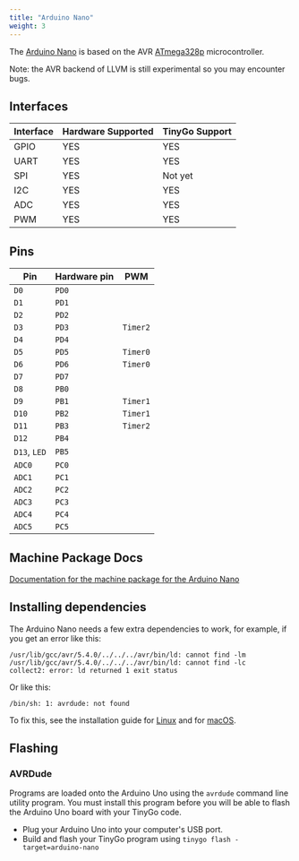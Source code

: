 ```yaml
---
title: "Arduino Nano"
weight: 3
---
```


The [Arduino Nano](https://store.arduino.cc/arduino-nano) is based on the AVR [ATmega328p](https://www.microchip.com/wwwproducts/en/ATmega328p) microcontroller.

Note: the AVR backend of LLVM is still experimental so you may encounter bugs.

## Interfaces

| Interface | Hardware Supported | TinyGo Support |
| --------- | ------------- | ----- |
| GPIO      | YES | YES |
| UART      | YES | YES |
| SPI      | YES | Not yet |
| I2C      | YES | YES |
| ADC      | YES | YES |
| PWM      | YES | YES |

## Pins

| Pin          | Hardware pin | PWM
| ------------ | ------------ | ----------------
| `D0`         | `PD0`        |
| `D1`         | `PD1`        |
| `D2`         | `PD2`        |
| `D3`         | `PD3`        | `Timer2`
| `D4`         | `PD4`        |
| `D5`         | `PD5`        | `Timer0`
| `D6`         | `PD6`        | `Timer0`
| `D7`         | `PD7`        |
| `D8`         | `PB0`        |
| `D9`         | `PB1`        | `Timer1`
| `D10`        | `PB2`        | `Timer1`
| `D11`        | `PB3`        | `Timer2`
| `D12`        | `PB4`        |
| `D13`, `LED` | `PB5`        |
| `ADC0`       | `PC0`        |
| `ADC1`       | `PC1`        |
| `ADC2`       | `PC2`        |
| `ADC3`       | `PC3`        |
| `ADC4`       | `PC4`        |
| `ADC5`       | `PC5`        |

## Machine Package Docs

[Documentation for the machine package for the Arduino Nano](../machine/arduino-nano)

## Installing dependencies

The Arduino Nano needs a few extra dependencies to work, for example, if you get an error like this:

```text
/usr/lib/gcc/avr/5.4.0/../../../avr/bin/ld: cannot find -lm
/usr/lib/gcc/avr/5.4.0/../../../avr/bin/ld: cannot find -lc
collect2: error: ld returned 1 exit status
```

Or like this:

```text
/bin/sh: 1: avrdude: not found
```

To fix this, see the installation guide for [Linux](../../getting-started/linux/#avr-arduino) and for [macOS](../../getting-started/macos/#avr-arduino).

## Flashing

### AVRDude

Programs are loaded onto the Arduino Uno using the `avrdude` command line utility program. You must install this program before you will be able to flash the Arduino Uno board with your TinyGo code.

- Plug your Arduino Uno into your computer's USB port.
- Build and flash your TinyGo program using `tinygo flash -target=arduino-nano`
